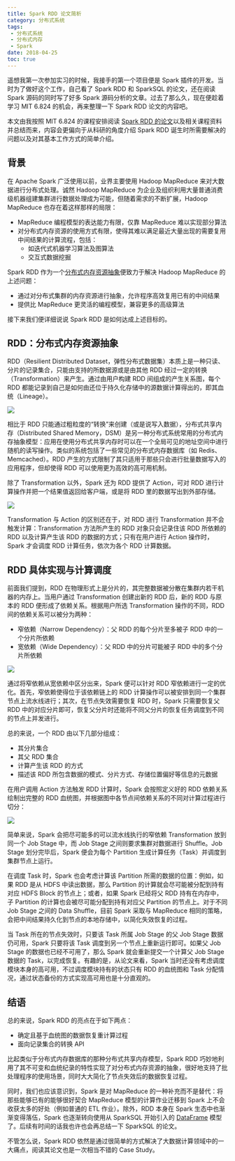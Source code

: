 ```yaml
---
title: Spark RDD 论文简析
category: 分布式系统
tags:
 - 分布式系统
 - 分布式内存
 - Spark
date: 2018-04-25
toc: true
---
```


遥想我第一次参加实习的时候，我接手的第一个项目便是 Spark 插件的开发。当时为了做好这个工作，自己看了 Spark RDD 和 SparkSQL 的论文，还在阅读 Spark 源码的同时写了好多 Spark 源码分析的文章。过去了那么久，现在便趁着学习 MIT 6.824 的机会，再来整理一下 Spark RDD 论文的内容吧。

本文由我按照 MIT 6.824 的课程安排阅读 [Spark RDD 的论文](http://nil.csail.mit.edu/6.824/2018/papers/zaharia-spark.pdf)以及相关课程资料并总结而来，内容会更偏向于从科研的角度介绍 Spark RDD 诞生时所需要解决的问题以及对其基本工作方式的简单介绍。

<!-- more -->

## 背景

在 Apache Spark 广泛使用以前，业界主要使用 Hadoop MapReduce 来对大数据进行分布式处理。诚然 Hadoop MapReduce 为企业及组织利用大量普通消费级机器组建集群进行数据处理成为可能，但随着需求的不断扩展，Hadoop MapReduce 也存在着这样那样的局限：

- MapReduce 编程模型的表达能力有限，仅靠 MapReduce 难以实现部分算法
- 对分布式内存资源的使用方式有限，使得其难以满足最近大量出现的需要复用中间结果的计算流程，包括：
  - 如迭代式机器学习算法及图算法
  - 交互式数据挖掘

Spark RDD 作为一个<u>分布式内存资源抽象</u>便致力于解决 Hadoop MapReduce 的上述问题：

- 通过对分布式集群的内存资源进行抽象，允许程序高效复用已有的中间结果
- 提供比 MapReduce 更灵活的编程模型，兼容更多的高级算法

接下来我们便详细说说 Spark RDD 是如何达成上述目标的。

## RDD：分布式内存资源抽象

RDD（Resilient Distributed Dataset，弹性分布式数据集）本质上是一种只读、分片的记录集合，只能由支持的所数据源或是由其他 RDD 经过一定的转换（Transformation）来产生。通过由用户构建 RDD 间组成的产生关系图，每个 RDD 都能记录到自己是如何由还位于持久化存储中的源数据计算得出的，即其血统（Lineage）。

![](/img/spark-rdd/lineage.jpg)

相比于 RDD 只能通过粗粒度的“转换”来创建（或是说写入数据），分布式共享内存（Distributed Shared Memory，DSM）是另一种分布式系统常用的分布式内存抽象模型：应用在使用分布式共享内存时可以在一个全局可见的地址空间中进行随机的读写操作。类似的系统包括了一些常见的分布式内存数据库（如 Redis、Memcached）。RDD 产生的方式限制了其只适用于那些只会进行批量数据写入的应用程序，但却使得 RDD 可以使用更为高效的高可用机制。

除了 Transformation 以外，Spark 还为 RDD 提供了 Action，可对 RDD 进行计算操作并把一个结果值返回给客户端，或是将 RDD 里的数据写出到外部存储。

![](/img/spark-rdd/actions.jpg)

Transformation 与 Action 的区别还在于，对 RDD 进行 Transformation 并不会触发计算：Transformation 方法所产生的 RDD 对象只会记录住该 RDD 所依赖的 RDD 以及计算产生该 RDD 的数据的方式；只有在用户进行 Action 操作时，Spark 才会调度 RDD 计算任务，依次为各个 RDD 计算数据。

## RDD 具体实现与计算调度

前面我们提到，RDD 在物理形式上是分片的，其完整数据被分散在集群内若干机器的内存上。当用户通过 Transformation 创建出新的 RDD 后，新的 RDD 与原本的 RDD 便形成了依赖关系。根据用户所选 Transformation 操作的不同，RDD 间的依赖关系可以被分为两种：

- 窄依赖（Narrow Dependency）：父 RDD 的每个分片至多被子 RDD 中的一个分片所依赖
- 宽依赖（Wide Dependency）：父 RDD 中的分片可能被子 RDD 中的多个分片所依赖

![](/img/spark-rdd/dependency.jpg)

通过将窄依赖从宽依赖中区分出来，Spark 便可以针对 RDD 窄依赖进行一定的优化。首先，窄依赖使得位于该依赖链上的 RDD 计算操作可以被安排到同一个集群节点上流水线进行；其次，在节点失效需要恢复 RDD 时，Spark 只需要恢复父 RDD 中的对应分片即可，恢复父分片时还能将不同父分片的恢复任务调度到不同的节点上并发进行。

总的来说，一个 RDD 由以下几部分组成：

- 其分片集合
- 其父 RDD 集合
- 计算产生该 RDD 的方式
- 描述该 RDD 所包含数据的模式、分片方式、存储位置偏好等信息的元数据

在用户调用 Action 方法触发 RDD 计算时，Spark 会按照定义好的 RDD 依赖关系绘制出完整的 RDD 血统图，并根据图中各节点间依赖关系的不同对计算过程进行切分：

![](/img/spark-rdd/stage.jpg)

简单来说，Spark 会把尽可能多的可以流水线执行的窄依赖 Transformation 放到同一个 Job Stage 中，而 Job Stage 之间则要求集群对数据进行 Shuffle。Job Stage 划分完毕后，Spark 便会为每个 Partition 生成计算任务（Task）并调度到集群节点上运行。

在调度 Task 时，Spark 也会考虑计算该 Partition 所需的数据的位置：例如，如果 RDD 是从 HDFS 中读出数据，那么 Partition 的计算就会尽可能被分配到持有对应 HDFS Block 的节点上；或者，如果 Spark 已经将父 RDD 持有在内存中，子 Partition 的计算也会被尽可能分配到持有对应父 Partition 的节点上。对于不同 Job Stage 之间的 Data Shuffle，目前 Spark 采取与 MapReduce 相同的策略，会把中间结果持久化到节点的本地存储中，以简化失效恢复的过程。

当 Task 所在的节点失效时，只要该 Task 所属 Job Stage 的父 Job Stage 数据仍可用，Spark 只要将该 Task 调度到另一个节点上重新运行即可。如果父 Job Stage 的数据也已经不可用了，那么 Spark 就会重新提交一个计算父 Job Stage 数据的 Task，以完成恢复。有趣的是，从论文来看，Spark 当时还没有考虑调度模块本身的高可用，不过调度模块持有的状态只有 RDD 的血统图和 Task 分配情况，通过状态备份的方式实现高可用也是十分直观的。

## 结语

总的来说，Spark RDD 的亮点在于如下两点：

- 确定且基于血统图的数据恢复重计算过程
- 面向记录集合的转换 API

比起类似于分布式内存数据库的那种分布式共享内存模型，Spark RDD 巧妙地利用了其不可变和血统纪录的特性实现了对分布式内存资源的抽象，很好地支持了批处理程序的使用场景，同时大大简化了节点失效后的数据恢复过程。

同时，我们也应该意识到，Spark 是对 MapReduce 的一种补充而不是替代：将那些能够已有的能够很好契合 MapReduce 模型的计算作业迁移到 Spark 上不会收获太多的好处（例如普通的 ETL 作业）。除外，RDD 本身在 Spark 生态中也渐渐变得落伍，Spark 也逐渐转向使用从 SparkSQL 开始引入的 [DataFrame](https://spark.apache.org/docs/latest/sql-programming-guide.html#datasets-and-dataframes) 模型了。后续有时间的话我也许也会再总结一下 SparkSQL 的论文。

不管怎么说，Spark RDD 依然是通过很简单的方式解决了大数据计算领域中的一大痛点，阅读其论文也是一次相当不错的 Case Study。

